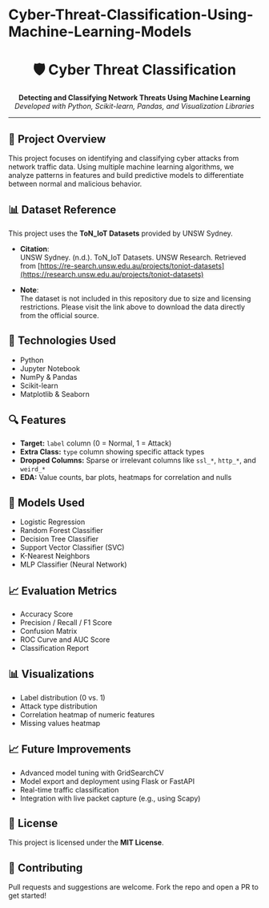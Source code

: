 # Cyber-Threat-Classification-Using-Machine-Learning-Models
<h1 align="center">🛡️ Cyber Threat Classification</h1>
<p align="center">
  <b>Detecting and Classifying Network Threats Using Machine Learning</b><br>
  <i>Developed with Python, Scikit-learn, Pandas, and Visualization Libraries</i>
</p>

<hr>

<h2>📌 Project Overview</h2>
<p>
  This project focuses on identifying and classifying cyber attacks from network traffic data. Using multiple machine learning algorithms, we analyze patterns in features and build predictive models to differentiate between normal and malicious behavior.
</p>

<h2>📊 Dataset Reference</h2>

This project uses the **ToN_IoT Datasets** provided by UNSW Sydney.

- **Citation**:  
  UNSW Sydney. (n.d.). ToN_IoT Datasets. UNSW Research. Retrieved from [https://re-search.unsw.edu.au/projects/toniot-datasets](https://research.unsw.edu.au/projects/toniot-datasets)

- **Note**:  
  The dataset is not included in this repository due to size and licensing restrictions. Please visit the link above to download the data directly from the official source.


<h2>🧠 Technologies Used</h2>
<ul>
  <li>Python</li>
  <li>Jupyter Notebook</li>
  <li>NumPy & Pandas</li>
  <li>Scikit-learn</li>
  <li>Matplotlib & Seaborn</li>
</ul>



<h2>🔍 Features</h2>
<ul>
  <li><b>Target:</b> <code>label</code> column (0 = Normal, 1 = Attack)</li>
  <li><b>Extra Class:</b> <code>type</code> column showing specific attack types</li>
  <li><b>Dropped Columns:</b> Sparse or irrelevant columns like <code>ssl_*</code>, <code>http_*</code>, and <code>weird_*</code></li>
  <li><b>EDA:</b> Value counts, bar plots, heatmaps for correlation and nulls</li>
</ul>

<h2>🧪 Models Used</h2>
<ul>
  <li>Logistic Regression</li>
  <li>Random Forest Classifier</li>
  <li>Decision Tree Classifier</li>
  <li>Support Vector Classifier (SVC)</li>
  <li>K-Nearest Neighbors</li>
  <li>MLP Classifier (Neural Network)</li>
</ul>

<h2>📈 Evaluation Metrics</h2>
<ul>
  <li>Accuracy Score</li>
  <li>Precision / Recall / F1 Score</li>
  <li>Confusion Matrix</li>
  <li>ROC Curve and AUC Score</li>
  <li>Classification Report</li>
</ul>

<h2>📊 Visualizations</h2>
<ul>
  <li>Label distribution (0 vs. 1)</li>
  <li>Attack type distribution</li>
  <li>Correlation heatmap of numeric features</li>
  <li>Missing values heatmap</li>
</ul>


<h2>📈 Future Improvements</h2>
<ul>
  <li>Advanced model tuning with GridSearchCV</li>
  <li>Model export and deployment using Flask or FastAPI</li>
  <li>Real-time traffic classification</li>
  <li>Integration with live packet capture (e.g., using Scapy)</li>
</ul>

<h2>📜 License</h2>
<p>This project is licensed under the <b>MIT License</b>.</p>

<h2>🤝 Contributing</h2>
<p>Pull requests and suggestions are welcome. Fork the repo and open a PR to get started!</p>

